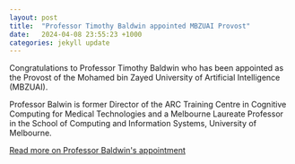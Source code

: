 ```yaml
---
layout: post
title:  "Professor Timothy Baldwin appointed MBZUAI Provost"
date:   2024-04-08 23:55:23 +1000
categories: jekyll update
---
```

Congratulations to Professor Timothy Baldwin who has been appointed as the Provost of the Mohamed bin Zayed University of Artificial Intelligence (MBZUAI).

Professor Balwin is former Director of the ARC Training Centre in Cognitive Computing for Medical Technologies and a Melbourne Laureate Professor in the School of Computing and Information Systems, University of Melbourne.

[Read more on Professor Baldwin's appointment](https://https://mbzuai.ac.ae/news/mbzuai-appoints-professor-timothy-baldwin-as-the-universitys-provost)
